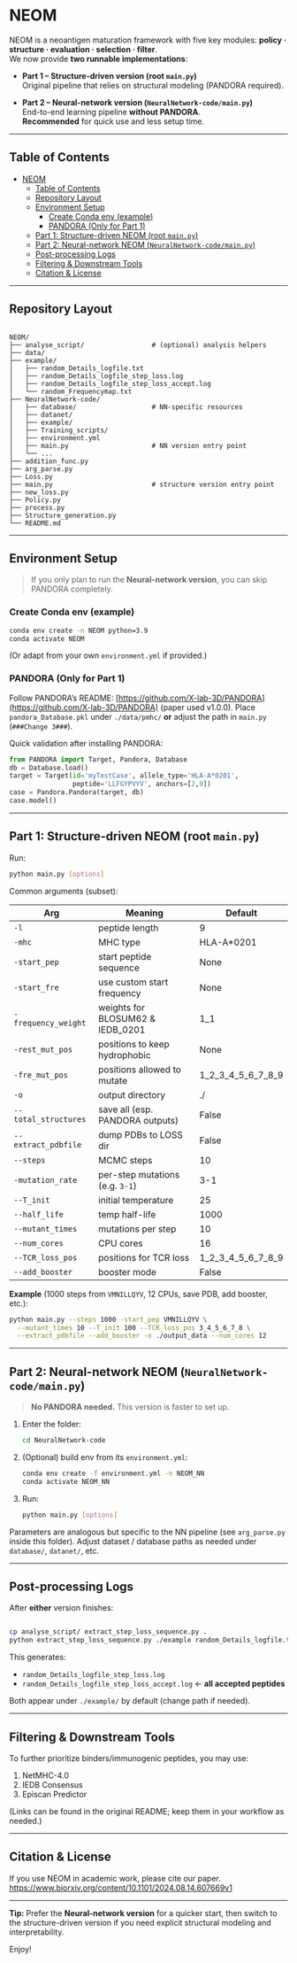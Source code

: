 # NEOM

NEOM is a neoantigen maturation framework with five key modules: **policy · structure · evaluation · selection · filter**.  
We now provide **two runnable implementations**:

- **Part 1 – Structure-driven version (root `main.py`)**  
  Original pipeline that relies on structural modeling (PANDORA required).

- **Part 2 – Neural-network version (`NeuralNetwork-code/main.py`)**  
  End-to-end learning pipeline **without PANDORA**.  
  **Recommended** for quick use and less setup time.

---

## Table of Contents

- [NEOM](#neom)
  - [Table of Contents](#table-of-contents)
  - [Repository Layout](#repository-layout)
  - [Environment Setup](#environment-setup)
    - [Create Conda env (example)](#create-conda-env-example)
    - [PANDORA (Only for Part 1)](#pandora-only-for-part-1)
  - [Part 1: Structure-driven NEOM (root `main.py`)](#part-1-structure-driven-neom-root-mainpy)
  - [Part 2: Neural-network NEOM (`NeuralNetwork-code/main.py`)](#part-2-neural-network-neom-neuralnetwork-codemainpy)
  - [Post-processing Logs](#post-processing-logs)
  - [Filtering \& Downstream Tools](#filtering--downstream-tools)
  - [Citation \& License](#citation--license)

---

## Repository Layout

```

NEOM/
├── analyse_script/                 # (optional) analysis helpers
├── data/
├── example/
│   ├── random_Details_logfile.txt
│   ├── random_Details_logfile_step_loss.log
│   ├── random_Details_logfile_step_loss_accept.log
│   └── random_Frequencymap.txt
├── NeuralNetwork-code/
│   ├── database/                   # NN-specific resources
│   ├── datanet/
│   ├── example/
│   ├── Training_scripts/
│   ├── environment.yml
│   ├── main.py                     # NN version entry point
│   └── ...
├── addition_func.py
├── arg_parse.py
├── Loss.py
├── main.py                         # structure version entry point
├── new_loss.py
├── Policy.py
├── process.py
├── Structure_generation.py
└── README.md

````

---

## Environment Setup

> If you only plan to run the **Neural-network version**, you can skip PANDORA completely.

### Create Conda env (example)

```bash
conda env create -n NEOM python=3.9
conda activate NEOM
````

(Or adapt from your own `environment.yml` if provided.)

### PANDORA (Only for Part 1)

Follow PANDORA’s README: [https://github.com/X-lab-3D/PANDORA](https://github.com/X-lab-3D/PANDORA) (paper used v1.0.0).
Place `pandora_Database.pkl` under `./data/pmhc/` **or** adjust the path in `main.py` (`###Change 3###`).

Quick validation after installing PANDORA:

```python
from PANDORA import Target, Pandora, Database
db = Database.load()
target = Target(id='myTestCase', allele_type='HLA-A*0201',
                peptide='LLFGYPVYV', anchors=[2,9])
case = Pandora.Pandora(target, db)
case.model()
```

---

## Part 1: Structure-driven NEOM (root `main.py`)

Run:

```bash
python main.py [options]
```

Common arguments (subset):

| Arg                  | Meaning                           | Default                   |
| -------------------- | --------------------------------- | ------------------------- |
| `-l`                 | peptide length                    | 9                         |
| `-mhc`               | MHC type                          | HLA-A\*0201               |
| `-start_pep`         | start peptide sequence            | None                      |
| `-start_fre`         | use custom start frequency        | None                      |
| `-frequency_weight`  | weights for BLOSUM62 & IEDB\_0201 | 1\_1                      |
| `-rest_mut_pos`      | positions to keep hydrophobic     | None                      |
| `-fre_mut_pos`       | positions allowed to mutate       | 1\_2\_3\_4\_5\_6\_7\_8\_9 |
| `-o`                 | output directory                  | ./                        |
| `--total_structures` | save all (esp. PANDORA outputs)   | False                     |
| `--extract_pdbfile`  | dump PDBs to LOSS dir             | False                     |
| `--steps`            | MCMC steps                        | 10                        |
| `-mutation_rate`     | per-step mutations (e.g. `3-1`)   | 3-1                       |
| `--T_init`           | initial temperature               | 25                        |
| `--half_life`        | temp half-life                    | 1000                      |
| `--mutant_times`     | mutations per step                | 10                        |
| `--num_cores`        | CPU cores                         | 16                        |
| `--TCR_loss_pos`     | positions for TCR loss            | 1\_2\_3\_4\_5\_6\_7\_8\_9 |
| `--add_booster`      | booster mode                      | False                     |

**Example** (1000 steps from `VMNILLQYV`, 12 CPUs, save PDB, add booster, etc.):

```bash
python main.py --steps 1000 -start_pep VMNILLQYV \
  --mutant_times 10 --T_init 100 --TCR_loss_pos 3_4_5_6_7_8 \
  --extract_pdbfile --add_booster -o ./output_data --num_cores 12
```

---

## Part 2: Neural-network NEOM (`NeuralNetwork-code/main.py`)

> **No PANDORA needed.** This version is faster to set up.

1. Enter the folder:

   ```bash
   cd NeuralNetwork-code
   ```

2. (Optional) build env from its `environment.yml`:

   ```bash
   conda env create -f environment.yml -n NEOM_NN
   conda activate NEOM_NN
   ```

3. Run:

   ```bash
   python main.py [options]
   ```

Parameters are analogous but specific to the NN pipeline (see `arg_parse.py` inside this folder). Adjust dataset / database paths as needed under `database/`, `datanet/`, etc.

---

## Post-processing Logs

After **either** version finishes:

```bash

cp analyse_script/ extract_step_loss_sequence.py .
python extract_step_loss_sequence.py ./example random_Details_logfile.txt
```

This generates:

* `random_Details_logfile_step_loss.log`
* `random_Details_logfile_step_loss_accept.log`  ← **all accepted peptides**

Both appear under `./example/` by default (change path if needed).

---

## Filtering & Downstream Tools

To further prioritize binders/immunogenic peptides, you may use:

1. NetMHC-4.0
2. IEDB Consensus
3. Episcan Predictor

(Links can be found in the original README; keep them in your workflow as needed.)

---

## Citation & License

If you use NEOM in academic work, please cite our paper.
https://www.biorxiv.org/content/10.1101/2024.08.14.607669v1

---

**Tip:** Prefer the **Neural-network version** for a quicker start, then switch to the structure-driven version if you need explicit structural modeling and interpretability.

Enjoy!


